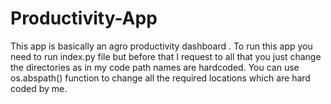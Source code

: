# Productivity-App
This app is basically an agro productivity dashboard . To run this app you need to run index.py file but before that I request to all that you just change the directories as in my code path names are hardcoded. You can use os.abspath() function to change all the required locations which are hard coded by me. 
